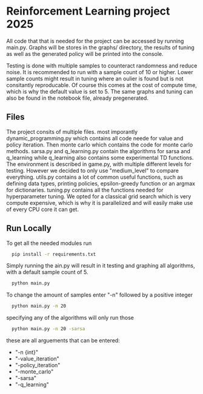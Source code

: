 
# Reinforcement Learning project 2025

All code that that is needed for the project can be accessed by running main.py. Graphs will be stores in the graphs/ directory, the results of tuning as well as the generated policy will be printed into the console.

Testing is done with multiple samples to counteract randomness and reduce noise. It is recommended to run with a sample count of 10 or higher. Lower sample counts might result in tuning where an oulier is found but is not consitantly reproducable. Of course this comes at the cost of compute time, which is why the default value is set to 5. The same graphs and tuning can also be found in the notebook file, already pregenerated.

## Files

The project consits of multiple files. most imporantly dynamic_programming.py which contains all code neede for value and policy iteration. Then monte carlo which contains the code for monte carlo methods. sarsa.py and q_learning.py contain the algorithms for sarsa and q_learning while q_learning also contains some experimental TD functions.
The environment is described in game.py, with multiple different levels for testing. However we decided to only use "medium_level" to compare everything.
utils.py contains a lot of common useful functions, such as defining data types, printing policies, epsilon-greedy function or an argmax for dictionaries. 
tuning.py contains all the functions needed for hyperparameter tuning. We opted for a classical grid search which is very compute expensive, which is why it is parallelized and will easily make use of every CPU core it can get.

## Run Locally

To get all the needed modules run

```bash
  pip install -r requirements.txt
```

Simply running the ain.py will result in it testing and graphing all algorithms, with a default sample count of 5.

```bash
  python main.py
```

To change the amount of samples enter "-n" followed by a positive integer

```bash
  python main.py -n 20
```

specifying any of the algorithms will only run those 

```bash
  python main.py -n 20 -sarsa
```

these are all arguements that can be entered:

- "-n {int}"
- "-value_iteration"
- "-policy_iteration"
- "-monte_carlo"
- "-sarsa"
- "-q_learning"

